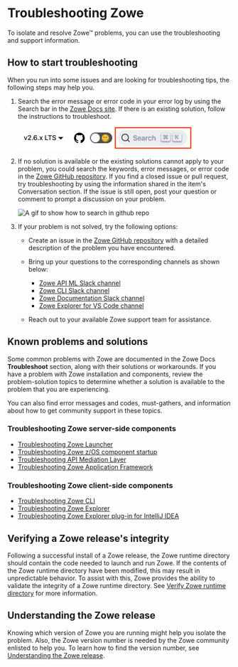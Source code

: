 # Troubleshooting Zowe

To isolate and resolve Zowe&trade; problems, you can use the troubleshooting and support information.

## How to start troubleshooting

When you run into some issues and are looking for troubleshooting tips, the following steps may help you.

1. Search the error message or error code in your error log by using the Search bar in the [Zowe Docs site](https://docs.zowe.org/). If there is an existing solution, follow the instructions to troubleshoot.

    ![A screenshot to show how to search in github repo](../images/troubleshoot/search-bar-2.png)

2. If no solution is available or the existing solutions cannot apply to your problem, you could search the keywords, error messages, or error code in the [Zowe GitHub repository](https://github.com/zowe). If you find a closed issue or pull request, try troubleshooting by using the information shared in the item's Conversation section. If the issue is still open, post your question or comment to prompt a discussion on your problem.

    ![A gif to show how to search in github repo](../images/troubleshoot/how-to-troubleshooting.gif)

3. If your problem is not solved, try the following options:

    * Create an issue in the [Zowe GitHub repository](https://github.com/zowe) with a detailed description of the problem you have encountered.

    * Bring up your questions to the corresponding channels as shown below:

        - [Zowe API ML Slack channel](https://openmainframeproject.slack.com/archives/CC5UUL005)
        - [Zowe CLI Slack channel](https://openmainframeproject.slack.com/archives/CC8AALGN6)
        - [Zowe Documentation Slack channel](https://openmainframeproject.slack.com/archives/CC961JYMQ)
        - [Zowe Explorer for VS Code channel](https://openmainframeproject.slack.com/archives/CUVE37Z5F)

    * Reach out to your available Zowe support team for assistance.

## Known problems and solutions

Some common problems with Zowe are documented in the Zowe Docs **Troubleshoot** section, along with their solutions or workarounds. If you have a problem with Zowe installation and components, review the problem-solution topics to determine whether a solution is available to the problem that you are experiencing.

You can also find error messages and codes, must-gathers, and information about how to get community support in these topics.

### Troubleshooting Zowe server-side components

- [Troubleshooting Zowe Launcher](./launcher/launcher-troubleshoot.md)
- [Troubleshooting Zowe z/OS component startup](troubleshoot-zos-startup.md)
- [Troubleshooting API Mediation Layer](troubleshoot-apiml.md)
- [Troubleshooting Zowe Application Framework](./app-framework/app-troubleshoot.md)

### Troubleshooting Zowe client-side components

- [Troubleshooting Zowe CLI](./cli/troubleshoot-cli.md)
- [Troubleshooting Zowe Explorer](./ze/troubleshoot-ze.md)
- [Troubleshooting Zowe Explorer plug-in for IntelliJ IDEA](troubleshoot-intellij.md)

## Verifying a Zowe release's integrity

Following a successful install of a Zowe release, the Zowe runtime directory should contain the code needed to launch and run Zowe. If the contents of the Zowe runtime directory have been modified, this may result in unpredictable behavior. To assist with this, Zowe provides the ability to validate the integrity of a Zowe runtime directory. See [Verify Zowe runtime directory](./verify-fingerprint.md) for more information.

## Understanding the Zowe release

Knowing which version of Zowe you are running might help you isolate the problem. Also, the Zowe version number is needed by the Zowe community enlisted to help you. To learn how to find the version number, see [Understanding the Zowe release](troubleshoot-zowe-release.md).
